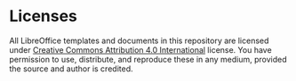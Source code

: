 # Licenses
All LibreOffice templates and documents in this repository are licensed under [Creative Commons Attribution 4.0 International](https://creativecommons.org/licenses/by/4.0/) license. You have permission to use, distribute, and reproduce these in any medium, provided the source and author is credited.
